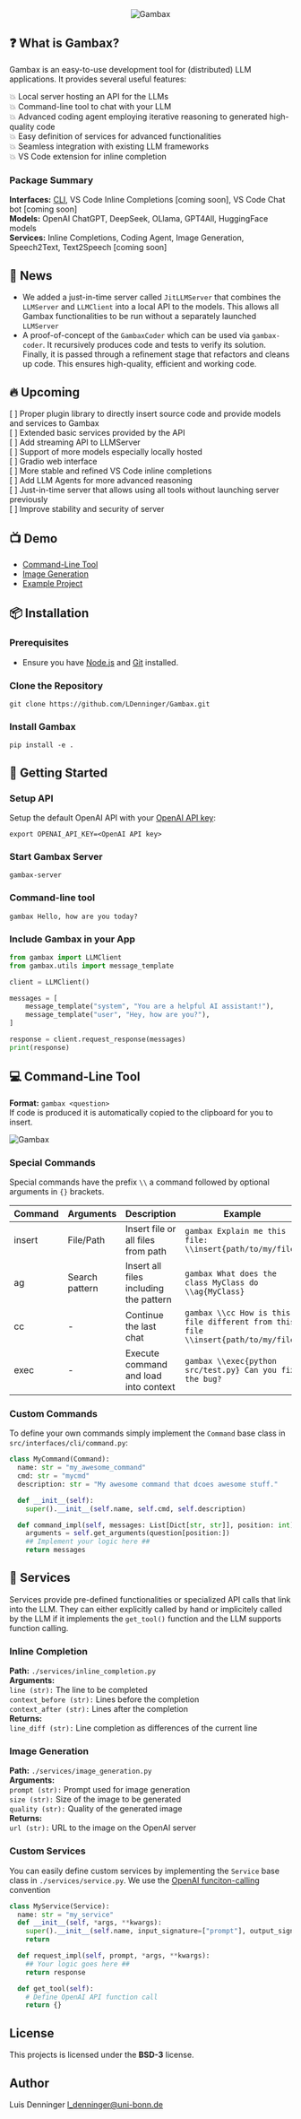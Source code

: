 <div style="text-align: center;">
    <img src="misc/logo.png" alt="Gambax" />
</div>

## ❓ What is Gambax?
Gambax is an easy-to-use development tool for (distributed) LLM applications. It provides several useful features: 
<ul style="list-style: none; margin: 0; padding: 0.1;">
  <li>💥 Local server hosting an API for the LLMs</li>
  <li>💥 Command-line tool to chat with your LLM</li>
  <li>💥 Advanced coding agent employing iterative reasoning to generated high-quality code</li>
  <li>💥 Easy definition of services for advanced functionalities</li>
  <li>💥 Seamless integration with existing LLM frameworks</li>
  <li>💥 VS Code extension for inline completion</li>
</ul>

### Package Summary
**Interfaces:** [CLI](#command-line-tool), VS Code Inline Completions [coming soon], VS Code Chat bot [coming soon] <br/>
**Models:** OpenAI ChatGPT, DeepSeek, OLlama, GPT4All, HuggingFace models <br/>
**Services:** Inline Completions, Coding Agent, Image Generation, Speech2Text, Text2Speech [coming soon] 

## 📰 News

 - We added a just-in-time server called `JitLLMServer` that combines the `LLMServer` and `LLMClient` into a local API to the models. This allows all Gambax functionalities to be run without a separately launched `LLMServer`
 - A proof-of-concept of the `GambaxCoder` which can be used via `gambax-coder`. It recursively produces code and tests to verify its solution. Finally, it is passed through a refinement stage that refactors and cleans up code. This ensures high-quality, efficient and working code.

## 🔥 Upcoming 
<ul style="list-style: none; margin: 0; padding: 0.2;">
  <li>[ ] Proper plugin library to directly insert source code and provide models and services to Gambax</li>
  <li>[ ] Extended basic services provided by the API</li>
  <li>[ ] Add streaming API to LLMServer</li>
  <li>[ ] Support of more models especially locally hosted</li>
  <li>[ ] Gradio web interface</li>
  <li>[ ] More stable and refined VS Code inline completions</li>
  <li>[ ] Add LLM Agents for more advanced reasoning</li>
  <li>[ ] Just-in-time server that allows using all tools without launching server previously</li>
  <li>[ ] Improve stability and security of server</li>
</ul>

## 📺 Demo
 - [Command-Line Tool](./examples/command_line.md)
 - [Image Generation](./examples/image_generation.md)
 - [Example Project](./examples/example_project/README.md)

## 📦 Installation

### Prerequisites

- Ensure you have [Node.js](https://nodejs.org/) and [Git](https://git-scm.com/) installed.

### Clone the Repository
```shell
git clone https://github.com/LDenninger/Gambax.git
```

### Install Gambax
```shell
pip install -e .
```

## 🚀 Getting Started

### Setup API
Setup the default OpenAI API with your [OpenAI API key](https://platform.openai.com/api-keys):
```shell
export OPENAI_API_KEY=<OpenAI API key>
```

### Start Gambax Server
```shell
gambax-server
```

### Command-line tool
```shell
gambax Hello, how are you today?
```

### Include Gambax in your App
```python
from gambax import LLMClient
from gambax.utils import message_template

client = LLMClient()

messages = [
    message_template("system", "You are a helpful AI assistant!"),
    message_template("user", "Hey, how are you?"),
]

response = client.request_response(messages)
print(response)
```

## 💻 Command-Line Tool

**Format:** `gambax <question>` <br/>
If code is produced it is automatically copied to the clipboard for you to insert.

<div style="text-align: left;">
    <img src="misc/cli_examples/ex3.png" alt="Gambax" />
</div>

### Special Commands
Special commands have the prefix `\\` a command followed by optional arguments in `{}` brackets.

|  Command | Arguments  | Description  | Example | 
|---|---|---|---|
| insert |  File/Path  | Insert file or all files from path   | `gambax Explain me this file: \\insert{path/to/my/file}` | 
| ag  |  Search pattern  | Insert all files including the pattern | `gambax What does the class MyClass do \\ag{MyClass}`|
| cc  | -  | Continue the last chat  |  `gambax \\cc How is this file different from this file \\insert{path/to/my/file}` |
| exec  | -  | Execute command and load into context  |  `gambax \\exec{python src/test.py} Can you fix the bug?` |

### Custom Commands
To define your own commands simply implement the `Command` base class in `src/interfaces/cli/command.py`:
```python
class MyCommand(Command):
  name: str = "my_awesome_command"
  cmd: str = "mycmd"
  description: str = "My awesome command that dcoes awesome stuff."

  def __init__(self):
    super().__init__(self.name, self.cmd, self.description)

  def command_impl(self, messages: List[Dict[str, str]], position: int) -> List[Dict[str, str]]:
    arguments = self.get_arguments(question[position:])
    ## Implement your logic here ##
    return messages
```

## 🔧 Services
Services provide pre-defined functionalities or specialized API calls that link into the LLM.
They can either explicitly called by hand or implicitely called by the LLM if it implements the `get_tool()` function and the LLM supports function calling.

### Inline Completion 
**Path:** `./services/inline_completion.py` <br/>
**Arguments:** <br/>
 `line (str):` The line to be completed <br/>
 `context_before (str):` Lines before the completion <br/>
 `context_after (str):` Lines after the completion <br/>
 **Returns:** <br/>
 `line_diff (str):` Line completion as differences of the current line

### Image Generation
**Path:** `./services/image_generation.py` <br/>
**Arguments:** <br/>
 `prompt (str):` Prompt used for image generation <br/>
 `size (str):` Size of the image to be generated <br/>
 `quality (str):` Quality of the generated image <br/>
 **Returns:** <br/>
 `url (str):` URL to the image on the OpenAI server

### Custom Services
You can easily define custom services by implementing the `Service` base class in `./services/service.py`.
We use the [OpenAI funciton-calling](https://platform.openai.com/docs/guides/function-calling) convention
```python
class MyService(Service):
  name: str = "my_service"
  def __init__(self, *args, **kwargs):
    super().__init__(self.name, input_signature=["prompt"], output_signature=["response"])
    return

  def request_impl(self, prompt, *args, **kwargs):
    ## Your logic goes here ##
    return response

  def get_tool(self):
    # Define OpenAI API function call 
    return {}
```



## License
This projects is licensed under the **BSD-3** license.

## Author
Luis Denninger <l_denninger@uni-bonn.de>
